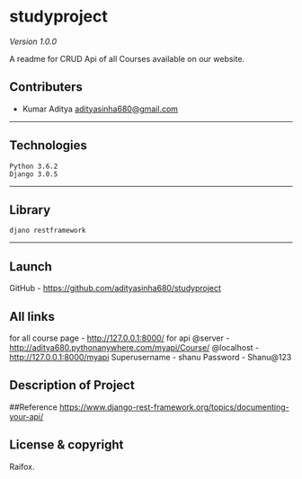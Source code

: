 # studyproject
*Version 1.0.0*

A readme for CRUD Api of all Courses available on our website.

## Contributers 

- Kumar Aditya  <adityasinha680@gmail.com> 

---

## Technologies

	Python 3.6.2
	Django 3.0.5
	
---
## Library

	djano restframework
  
---
## Launch

 GitHub - https://github.com/adityasinha680/studyproject
 
## All links

for all course page - http://127.0.0.1:8000/
for api @server - http://aditya680.pythonanywhere.com/myapi/Course/ 
@localhost -http://127.0.0.1:8000/myapi
Superusername - shanu
Password - Shanu@123

 
## Description of Project




##Reference 
https://www.django-rest-framework.org/topics/documenting-your-api/

## License & copyright

Raifox.
